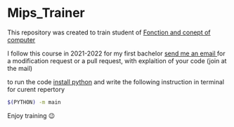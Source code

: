 # Mips_Trainer
 
This repository was created to train student of [Fonction and conept of computer](https://directory.unamur.be/teaching/courses/INFOB126) 

<p>
    I follow this course in 2021-2022 for my first bachelor 
    <a href="mailto:yannis.vanachter@student.unamur.be?subject=Modification/Pull Request on mips_trainer repo"> send me an email 
    </a>
    for a modification request or a pull request, with explaition of your code (join at the mail)
</p>


to run the code [install python](https://www.python.org/downloads/) and write the following instruction in terminal for curent repertory

```bash
$(PYTHON) -m main
```

Enjoy training 😉

